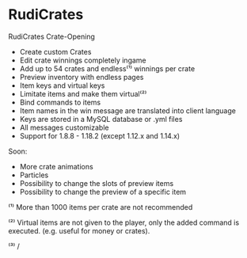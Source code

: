 # RudiCrates
RudiCrates Crate-Opening

- Create custom Crates
- Edit crate winnings completely ingame
- Add up to 54 crates and endless⁽¹⁾ winnings per crate
- Preview inventory with endless pages
- Item keys and virtual keys
- Limitate items and make them virtual⁽²⁾
- Bind commands to items
- Item names in the win message are translated into client language
- Keys are stored in a MySQL database or .yml files
- All messages customizable
- Support for 1.8.8 - 1.18.2 (except 1.12.x and 1.14.x)

Soon:
- More crate animations
- Particles
- Possibility to change the slots of preview items
- Possibility to change the preview of a specific item

⁽¹⁾ More than 1000 items per crate are not recommended

⁽²⁾ Virtual items are not given to the player, only the added command is executed.
 (e.g. useful for money or crates).

⁽³⁾ /
